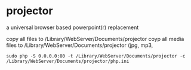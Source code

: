 # projector
a universal browser based powerpoint(r) replacement  

copy all files to /Library/WebServer/Documents/projector
coyp all media files to /Library/WebServer/Documents/projector
(jpg, mp3, 

```
sudo php -S 0.0.0.0:80 -t /Library/WebServer/Documents/projector -c /Library/WebServer/Documents/projector/php.ini
```

